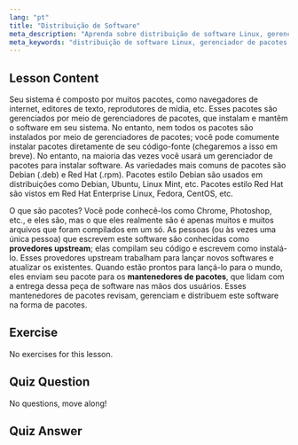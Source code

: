 ```yaml
---
lang: "pt"
title: "Distribuição de Software"
meta_description: "Aprenda sobre distribuição de software Linux, gerenciadores de pacotes e tipos de pacotes como .deb e .rpm. Entenda como o software é gerenciado em sistemas Linux."
meta_keywords: "distribuição de software Linux, gerenciador de pacotes, .deb, .rpm, pacotes Linux, Linux para iniciantes, tutorial Linux, instalação de software"
---
```


## Lesson Content

Seu sistema é composto por muitos pacotes, como navegadores de internet, editores de texto, reprodutores de mídia, etc. Esses pacotes são gerenciados por meio de gerenciadores de pacotes, que instalam e mantêm o software em seu sistema. No entanto, nem todos os pacotes são instalados por meio de gerenciadores de pacotes; você pode comumente instalar pacotes diretamente de seu código-fonte (chegaremos a isso em breve). No entanto, na maioria das vezes você usará um gerenciador de pacotes para instalar software. As variedades mais comuns de pacotes são Debian (.deb) e Red Hat (.rpm). Pacotes estilo Debian são usados em distribuições como Debian, Ubuntu, Linux Mint, etc. Pacotes estilo Red Hat são vistos em Red Hat Enterprise Linux, Fedora, CentOS, etc.

O que são pacotes? Você pode conhecê-los como Chrome, Photoshop, etc., e eles são, mas o que eles realmente são é apenas muitos e muitos arquivos que foram compilados em um só. As pessoas (ou às vezes uma única pessoa) que escrevem este software são conhecidas como **provedores upstream**; elas compilam seu código e escrevem como instalá-lo. Esses provedores upstream trabalham para lançar novos softwares e atualizar os existentes. Quando estão prontos para lançá-lo para o mundo, eles enviam seu pacote para os **mantenedores de pacotes**, que lidam com a entrega dessa peça de software nas mãos dos usuários. Esses mantenedores de pacotes revisam, gerenciam e distribuem este software na forma de pacotes.

## Exercise

No exercises for this lesson.

## Quiz Question

No questions, move along!

## Quiz Answer
